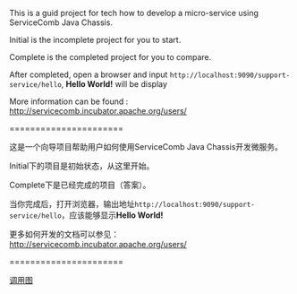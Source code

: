 This is a guid project for tech how to develop a micro-service using ServiceComb Java Chassis.

Initial is the incomplete project for you to start.

Complete is the completed project for you to compare.

After completed, open a browser and input `http://localhost:9090/support-service/hello`, **Hello World!** will be display

More information can be found : http://servicecomb.incubator.apache.org/users/

======================

这是一个向导项目帮助用户如何使用ServiceComb Java Chassis开发微服务。

Initial下的项目是初始状态，从这里开始。

Complete下是已经完成的项目（答案）。

当你完成后，打开浏览器，输出地址`http://localhost:9090/support-service/hello`，应该能够显示**Hello World!**

更多如何开发的文档可以参见：http://servicecomb.incubator.apache.org/users/

======================

[调用图]()

